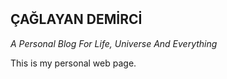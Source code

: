 <html>
	<head>
		<meta http-equiv="Content-Type" content="text/html; charset=UTF-8"/>
		<link rel="stylesheet" type="text/css" href="RMStyle.css">
		<title>Ana Sayfa</title>
	</head>
	<br><br><br><br><br>
</html>
  
  
  
  
## ÇAĞLAYAN DEMİRCİ
*A Personal Blog For Life, Universe And Everything*


	
This is my personal web page.
